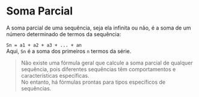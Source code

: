 # Soma Parcial

A soma parcial de uma sequência, seja ela infinita ou não, é a soma de um número determinado de termos da sequência:

`Sn = a1 + a2 + a3 + ... + an`<br>
Aqui, `Sn` é a soma dos primeiros `n` termos da série.

> Não existe uma fórmula geral que calcule a soma parcial de qualquer sequência, pois diferentes sequências têm comportamentos e características específicas.<br>
> No entanto, há fórmulas prontas para tipos específicos de sequências. 

